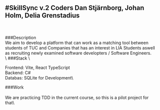 
#SkillSync v.2
Coders Dan Stjärnborg, Johan Holm, Delia Grenstadius
<br>
---------------------------------------------------
<br>
<br>
###Description<br>
We aim to develop a platform that can work as a matching tool between <br>
students of TUC and Companies that has an interest in LIA Students aswell <br>
as recruiting newly examined software developters / Software Engineers.<br>
\
###Stack \

Frontend: Vite, React TypeScript\
Backend: C# \
Databas: SQLite for Development\

###Work\
\
We are practicing  TDD in the current course, so this is a pilot project for that\


